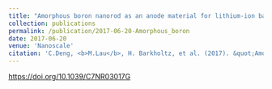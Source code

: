 ```yaml
---
title: "Amorphous boron nanorod as an anode material for lithium-ion batteries at room temperature"
collection: publications
permalink: /publication/2017-06-20-Amorphous_boron
date: 2017-06-20
venue: 'Nanoscale'
citation: 'C.Deng, <b>M.Lau</b>, H. Barkholtz, et al. (2017). &quot;Amorphous boron nanorod as an anode material for lithium-ion batteries at room temperature&quot; <i>Nanoscale</i> 9.30(2017):10757-10763'
---
```


<a href="https://doi.org/10.1039/C7NR03017G">https://doi.org/10.1039/C7NR03017G</a>
